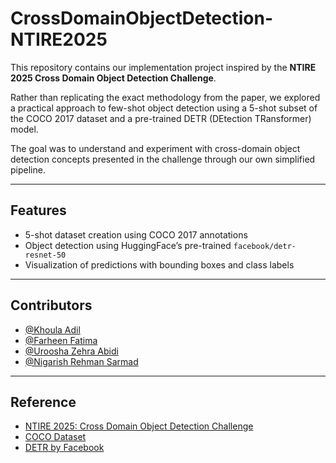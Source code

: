 # CrossDomainObjectDetection-NTIRE2025

This repository contains our implementation project inspired by the **NTIRE 2025 Cross Domain Object Detection Challenge**.

Rather than replicating the exact methodology from the paper, we explored a practical approach to few-shot object detection using a 5-shot subset of the COCO 2017 dataset and a pre-trained DETR (DEtection TRansformer) model.

The goal was to understand and experiment with cross-domain object detection concepts presented in the challenge through our own simplified pipeline.


---

## Features

- 5-shot dataset creation using COCO 2017 annotations
- Object detection using HuggingFace’s pre-trained `facebook/detr-resnet-50`
- Visualization of predictions with bounding boxes and class labels

---

## Contributors

- [@Khoula Adil](https://github.com/KhoulaAdil)
- [@Farheen Fatima](https://github.com/farheeen16)
- [@Uroosha Zehra Abidi](https://github.com/Uroosha4048)
- [@Nigarish Rehman Sarmad](https://github.com/nigarishrehmansarmad)

---

## Reference

- [NTIRE 2025: Cross Domain Object Detection Challenge](https://arxiv.org/pdf/2504.10685)
- [COCO Dataset](https://cocodataset.org)
- [DETR by Facebook](https://github.com/facebookresearch/detectron2)
